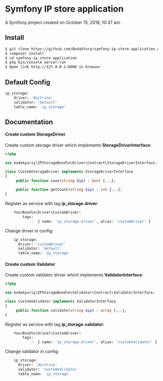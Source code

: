 Symfony IP store application
===

A Symfony project created on October 15, 2018, 10:37 am.

## Install

``` bash
$ git clone https://github.com/BodakYura/symfony-ip-store-application.git
$ composer install
$ cd symfony-ip-store-application
$ php bin/console server:run
$ Open link http://127.0.0.1:8000 in browser
```

## Default Config

``` bash
ip_storage:
    driver: 'doctrine'
    validator: 'default'
    table_name: 'ip_storage'
```

## Documentation

#### Create custom StorageDriver

Create custom storage driver which implements **StorageDriverInterface**:

``` php
<?php

use bodakyuriy\IPStorageBundle\Driver\Contract\StorageDriverInterface;

class CustomStorageDriver implements StorageDriverInterface 
{
     public function save(string $ip) : bool {...};
     
     public function getCount(string $ip) : int {...};
}

```

Register as service with tag **ip_storage.driver**: 

``` bash
	YourBundle\Driver\CustomDriver:
        tags:
            -  { name: 'ip_storage.driver', alias: 'customDriver' }
```

Change driver in config:

``` bash
	ip_storage:
      driver: 'customDriver'
      validator: 'default'
      table_name: 'ip_storage'
```
#### Create custom Validator

Create custom validator driver which implements **ValidatorInterface**:

``` php
<?php

use bodakyuriy\IPStorageBundle\Validator\Contract\ValidatorInterface;

class CustomValidator implements ValidatorInterface 
{
     public function validate(string $ip) : array {...};
}

```

Register as service with tag **ip_storage.validator**: 

``` bash
	YourBundle\Driver\CustomDriver:
        tags:
            -  { name: 'ip_storage.driver', alias: 'customValidator' }
```

Change validator in config:

``` bash
	ip_storage:
      driver: 'doctrine'
      validator: 'customValidator'
      table_name: 'ip_storage'
```